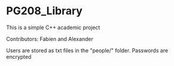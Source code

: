 # PG208_Library
This is a simple C++ academic project

Contributors: Fabien and Alexander


Users are stored as txt files in the "people/" folder.
Passwords are encrypted